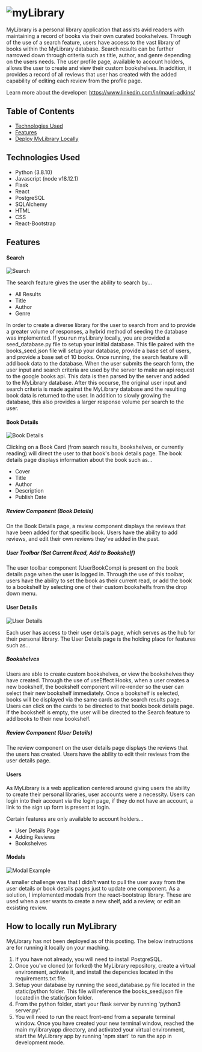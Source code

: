 # ![myLibrary](https://github.com/LadkinsM/mylibrary/blob/main/static/readme_images/myLibrarytxt.png "My Library Text")

MyLibrary is a personal library application that assists avid readers with maintaining a record of books via their own curated bookshelves.  Through of the use of a search feature, users have access to the vast library of books within the MyLibrary database. Search results can be further narrowed down through criteria such as title, author, and genre depending on the users needs. The user profile page, available to account holders, allows the user to create and view their custom bookshelves. In addition, it provides a record of all reviews that user has created with the added capability of editing each review from the profile page.

Learn more about the developer: https://www.linkedin.com/in/mauri-adkins/

## Table of Contents
* [Technologies Used](#technologies)
* [Features](#features)
* [Deploy MyLibrary Locally](#installation)

## <a name="technologies"></a>Technologies Used
* Python (3.8.10)
* Javascript (node v18.12.1)
* Flask
* React
* PostgreSQL
* SQLAlchemy
* HTML
* CSS
* React-Bootstrap

## <a name="features"></a>Features

#### Search

![Search](https://github.com/LadkinsM/mylibrary/blob/main/static/readme_images/SearchFeature.PNG)

The search feature gives the user the ability to search by...
* All Results
* Title
* Author
* Genre

In order to create a diverse library for the user to search from and to provide a greater volume of responses, a hybrid method of seeding the database was implemented. If you run myLibrary locally, you are provided a seed_database.py file to setup your initial database. This file paired with the  books_seed.json file will setup your database, provide a base set of users, and provide a base set of 10 books. Once running, the search feature will add book data to the database. When the user submits the search form, the user input and search criteria are used by the server to make an api request to the google books api. This data is then parsed by the server and added to the MyLibrary database. After this occurse, the original user input and search criteria is made against the MyLibrary database and the resulting book data is returned to the user. In addition to slowly growing the database, this also provides a larger response volume per search to the user.

#### Book Details

![Book Details](https://github.com/LadkinsM/mylibrary/blob/main/static/readme_images/BookDetails.PNG)

Clicking on a Book Card (from search results, bookshelves, or currently reading) will direct the user to that book's book details page. The book details page displays information about the book such as...
* Cover
* Title
* Author
* Description
* Publish Date

##### Review Component (Book Details)

On the Book Details page, a review component displays the reviews that have been added for that specific book. Users have the ability to add reviews, and edit their own reviews they've added in the past.

##### User Toolbar (Set Current Read, Add to Bookshelf)

The user toolbar component (UserBookComp) is present on the book details page when the user is logged in. Through the use of this toolbar, users have the ability to set the book as their current read, or add the book to a bookshelf by selecting one of their custom bookshelfs from the drop down menu. 

#### User Details

![User Details](https://github.com/LadkinsM/mylibrary/blob/main/static/readme_images/UserDetails.PNG)

Each user has access to their user details page, which serves as the hub for their personal library. The User Details page is the holding place for features such as...

##### Bookshelves
Users are able to create custom bookshelves, or view the bookshelves they have created. Through the use of useEffect Hooks, when a user creates a new bookshelf, the bookshelf component will re-render so the user can select their new bookshelf immediately. Once a bookshelf is selected, books will be displayed via the same cards as the search results page. Users can click on the cards to be directed to that books book details page. If the bookshelf is empty, the user will be directed to the Search feature to add books to their new bookshelf.

##### Review Component (User Details)
The review component on the user details page displays the reviews that the users has created. Users have the ability to edit their reviews from the user details page.

#### Users
As MyLibrary is a web application centered around giving users the ability to create their personal libraries, user accounts were a necessity. Users can login into their account via the login page, if they do not have an account, a link to the sign up form is present at login. 

Certain features are only available to account holders...
* User Details Page
* Adding Reviews
* Bookshelves

#### Modals

![Modal Example](https://github.com/LadkinsM/mylibrary/blob/main/static/readme_images/ModalExample.PNG)

A smaller challenge was that I didn't want to pull the user away from the user details or book details pages just to update one component. As a solution, I implemented modals from the react-bootstrap library. These are used when a user wants to create a new shelf, add a review, or edit an exsisting review. 

## <a name="installation"></a>How to locally run MyLibrary
MyLibrary has not been deployed as of this posting. The below instructions are for running it locally on your maching.

1. If you have not already, you will need to install PostgreSQL. 
2. Once you've cloned (or forked) the MyLibrary repository, create a virtual environment, activate it, and install the depencies located in the requirements.txt file.
3. Setup your database by running the seed_database.py file located in the static/python folder. This file will reference the books_seed.json file located in the static/json folder.
4. From the python folder, start your flask server by running 'python3 server.py'. 
5. You will need to run the react front-end from a separate terminal window. Once you have created your new terminal window, reached the main mylibraryapp directory, and activated your virtual environment, start the MyLibrary app by running 'npm start' to run the app in development mode.
